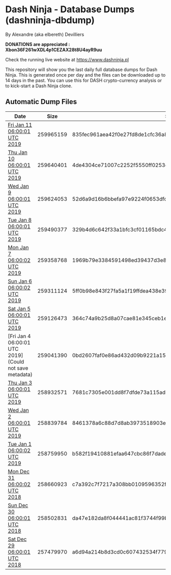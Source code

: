 # Dash Ninja - Database Dumps (dashninja-dbdump)
By Alexandre (aka elbereth) Devilliers

**DONATIONS are appreciated : Xbon36F261wXDL4p1CEZAX28t8U4ayR9uu**

Check the running live website at https://www.dashninja.pl

This repository will show you the last daily full database dumps for Dash Ninja. This is generated once per day and the files can be downloaded up to 14 days in the past.
You can use this for DASH crypto-currency analysis or to kick-start a Dash Ninja clone.


## Automatic Dump Files
| Date | Size | SHA256 |
|--|--|--|
| [Fri Jan 11 06:00:01 UTC 2019](https://transfer.sh/16j7Fl/dashninja-dbdump-20190111070001.tar.bz2) | 259965159 | 835fec961aea42f0e27fd8de1cfc36a8e7050b95584fe7c730c1707c22bb88be | 
| [Thu Jan 10 06:00:01 UTC 2019](https://transfer.sh/jEWt6/dashninja-dbdump-20190110070001.tar.bz2) | 259640401 | 4de4304ce71007c2252f5550ff0253d1b71432519a5dc33829d894fed2637e62 | 
| [Wed Jan  9 06:00:01 UTC 2019](https://transfer.sh/Gworc/dashninja-dbdump-20190109070001.tar.bz2) | 259624053 | 52d6a9d16b6bbefa97e9224f0653dfc91c4c54542ed9d532435369fb85d87efd | 
| [Tue Jan  8 06:00:01 UTC 2019](https://transfer.sh/gJ65e/dashninja-dbdump-20190108070001.tar.bz2) | 259490377 | 329b4d6c642f33a1bfc3cf01165bdc4cf52e438050027cb80ba8478b261039a9 | 
| [Mon Jan  7 06:00:02 UTC 2019](https://transfer.sh/13zxNF/dashninja-dbdump-20190107070002.tar.bz2) | 259358768 | 1969b79e3384591498ed39437d3e814bcbda1683b5e3bb250a9bdf98d514351c | 
| [Sun Jan  6 06:00:02 UTC 2019](https://transfer.sh/X7R8t/dashninja-dbdump-20190106070002.tar.bz2) | 259311124 | 5ff0b98e843f27fa5a1f19ffdea438e39776b7d01d6d1bd07cd55844571c1f43 | 
| [Sat Jan  5 06:00:01 UTC 2019](https://transfer.sh/kE0H0/dashninja-dbdump-20190105070001.tar.bz2) | 259126473 | 364c74a9b25d8a07cae81e345ceb1ee79ad5ecd290010685793f10d3002fdc7b | 
| [Fri Jan  4 06:00:01 UTC 2019](Could not save metadata) | 259041390 | 0bd2607faf0e86ad432d09b9221a156f0570cc40ed7927a006c01322c7dce4c1 | 
| [Thu Jan  3 06:00:01 UTC 2019](https://transfer.sh/UGHuu/dashninja-dbdump-20190103070001.tar.bz2) | 258932571 | 7681c7305e001dd8f7dfde73a115ad1c674bcca2f144dfd5e28c1dbc49d96b97 | 
| [Wed Jan  2 06:00:01 UTC 2019](https://transfer.sh/B9CPA/dashninja-dbdump-20190102070001.tar.bz2) | 258839784 | 8461378a6c88d7d8ab3973518903ed673b06c0d715b2455e8780c801a63d9e1f | 
| [Tue Jan  1 06:00:02 UTC 2019](https://transfer.sh/12hvac/dashninja-dbdump-20190101070002.tar.bz2) | 258759950 | b582f19410881efaa647cbc86f7dadeb975d130c0ca9bd2b127d638c8a126080 | 
| [Mon Dec 31 06:00:02 UTC 2018](https://transfer.sh/vdkGx/dashninja-dbdump-20181231070002.tar.bz2) | 258660923 | c7a392c7f7217a308bb0109596352ffd074f0bc173d7c43021509c991d2651da | 
| [Sun Dec 30 06:00:01 UTC 2018](https://transfer.sh/8zqAb/dashninja-dbdump-20181230070001.tar.bz2) | 258502831 | da47e182da8f044441ac81f3744f99bf4ef0d7dc0a6a6c7259b7005dcad67365 | 
| [Sat Dec 29 06:00:01 UTC 2018](https://transfer.sh/mSVxM/dashninja-dbdump-20181229070001.tar.bz2) | 257479970 | a6d94a214b8d3cd0c607432534f77972175553717d7b5d616501151d66152d12 | 

